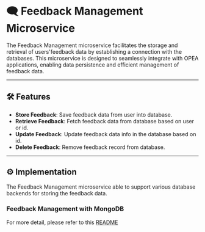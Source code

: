 # 🗨 Feedback Management Microservice

The Feedback Management microservice facilitates the storage and retrieval of users'feedback data by establishing a connection with the databases. This microservice is designed to seamlessly integrate with OPEA applications, enabling data persistence and efficient management of feedback data.

---

## 🛠️ Features

- **Store Feedback**: Save feedback data from user into database.
- **Retrieve Feedback**: Fetch feedback data from database based on user or id.
- **Update Feedback**: Update feedback data info in the database based on id.
- **Delete Feedback**: Remove feedback record from database.

---

## ⚙️ Implementation

The Feedback Management microservice able to support various database backends for storing the feedback data.

### Feedback Management with MongoDB

For more detail, please refer to this [README](./mongo/README.md)